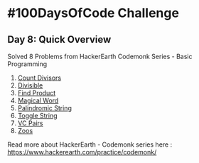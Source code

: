 # #100DaysOfCode Challenge
## Day 8: Quick Overview
Solved 8 Problems from HackerEarth Codemonk Series - Basic Programming<br>
1. [Count Divisors](https://github.com/sandeep-krishna/100DaysOfCode/blob/master/Day%2008/CountDivisors.py)
2. [Divisible](https://github.com/sandeep-krishna/100DaysOfCode/blob/master/Day%2008/Divisible.py)
3. [Find Product](https://github.com/sandeep-krishna/100DaysOfCode/blob/master/Day%2008/FindProduct.py)
4. [Magical Word](https://github.com/sandeep-krishna/100DaysOfCode/blob/master/Day%2008/MagicalWord.py)
5. [Palindromic String](https://github.com/sandeep-krishna/100DaysOfCode/blob/master/Day%2008/PalindromicString.py)
6. [Toggle String](https://github.com/sandeep-krishna/100DaysOfCode/blob/master/Day%2008/ToggleString.py)
7. [VC Pairs](https://github.com/sandeep-krishna/100DaysOfCode/blob/master/Day%2008/VCPairs.py)
8. [Zoos](https://github.com/sandeep-krishna/100DaysOfCode/blob/master/Day%2008/Zoos.py)

Read more about HackerEarth - Codemonk series here : https://www.hackerearth.com/practice/codemonk/


